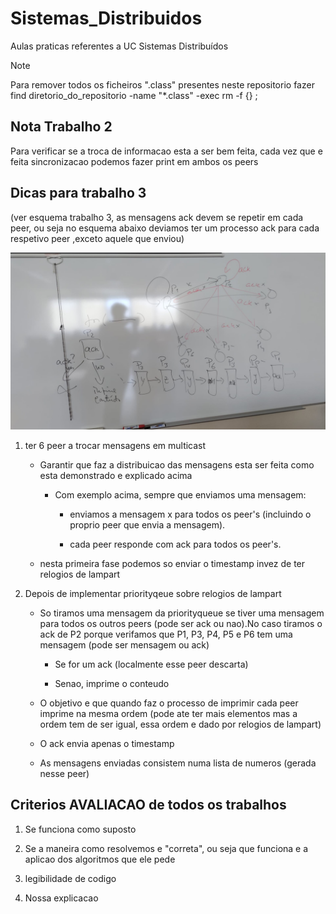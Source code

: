 # Sistemas_Distribuidos
Aulas praticas referentes a UC Sistemas Distribuídos

> [!NOTE]
> Para remover todos os ficheiros ".class" presentes neste repositorio fazer 
> find diretorio_do_repositorio -name "*.class" -exec rm -f {} \;

## Nota Trabalho 2

Para verificar se a troca de informacao esta a ser bem feita, cada 
vez que e feita sincronizacao podemos fazer print em ambos os peers

## Dicas para trabalho 3

(ver esquema trabalho 3, as mensagens ack devem se repetir em cada peer, ou seja no esquema abaixo deviamos ter um processo ack para cada respetivo peer ,exceto aquele que enviou)

![alt text](<WhatsApp Image 2024-12-09 at 11.23.25.jpeg>)

1. ter 6 peer a trocar mensagens em multicast 

    + Garantir que faz a distribuicao das mensagens esta ser feita como esta demonstrado e explicado acima 

        + Com exemplo acima, sempre que enviamos uma mensagem:

            + enviamos a mensagem x para todos os peer's (incluindo o proprio peer que envia a mensagem).

            + cada peer responde com ack para todos os peer's.

    + nesta primeira fase podemos so enviar o timestamp invez de ter relogios de lampart

2. Depois de implementar priorityqeue sobre relogios de lampart 

    + So tiramos uma mensagem da priorityqueue se tiver uma mensagem para todos os outros peers (pode ser ack ou nao).No caso tiramos o ack de P2 porque verifamos que P1, P3, P4, P5 e P6 tem uma mensagem (pode ser mensagem ou ack)

        + Se for um ack (localmente esse peer descarta)

        + Senao, imprime o conteudo

    + O objetivo e que quando faz o processo de imprimir cada peer imprime na mesma ordem (pode ate ter mais elementos 
    mas a ordem tem de ser igual, essa ordem e dado por relogios de lampart)

    + O ack envia apenas o timestamp

    + As mensagens enviadas consistem numa lista de numeros (gerada nesse peer)




## Criterios AVALIACAO de todos os trabalhos

1. Se funciona como suposto

2. Se a maneira como resolvemos e "correta", ou seja que funciona e a aplicao dos algoritmos que ele pede 

3. legibilidade de codigo 

4. Nossa explicacao